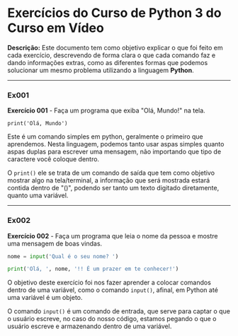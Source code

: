 # Exercícios do Curso de Python 3 do Curso em Vídeo
**Descrição:** Este documento tem como objetivo explicar o que foi feito em cada exercício, descrevendo de forma clara o que cada comando faz e dando informações extras, como as diferentes formas que podemos solucionar um mesmo problema utilizando a linguagem **Python**.

---

### Ex001

**Exercício 001** - Faça um programa que exiba "Olá, Mundo!" na tela.

```pyhton
print('Olá, Mundo')
```

Este é um comando simples em python, geralmente o primeiro que aprendemos. Nesta linguagem, podemos tanto usar aspas simples quanto aspas duplas para escrever uma mensagem, não importando que tipo de caractere você coloque dentro. 

O `print()` ele se trata de um comando de saída que tem como objetivo mostrar algo na tela/terminal, a informação que será mostrada estará contida dentro de "()", podendo ser tanto um texto digitado diretamente, quanto uma variável.

---

### Ex002

**Exercício 002** - Faça um programa que leia o nome da pessoa e mostre uma mensagem de boas vindas.

```python
nome = input('Qual é o seu nome? ')

print('Olá, ', nome, '!! É um prazer em te conhecer!')
```
O objetivo deste exercício foi nos fazer aprender a colocar comandos dentro de uma variável, como o comando `input()`, afinal, em Python até uma variável é um objeto.

O comando `input()` é um comando de entrada, que serve para captar o que o usuário escreve, no caso do nosso código, estamos pegando o que o usuário escreve e armazenando dentro de uma variável.
